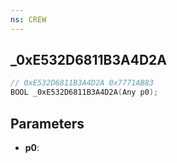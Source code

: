 ```yaml
---
ns: CREW
---
```

## _0xE532D6811B3A4D2A

```c
// 0xE532D6811B3A4D2A 0x7771AB83
BOOL _0xE532D6811B3A4D2A(Any p0);
```

## Parameters
* **p0**:
